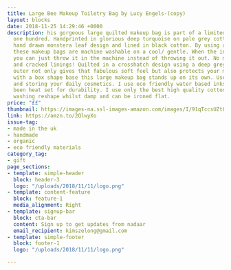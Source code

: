 ```yaml
---
title: Large Bee Makeup Toiletry Bag by Lucy Engels-(copy)
layout: blocks
date: 2018-11-25 14:29:46 +0000
description: his gorgeous large quilted makeup bag is part of a limited edition of
  one hundred. Handprinted in glorious deep turquoise on pale grey cotton in my own
  hand drawn monstera leaf design and lined in black cotton. By using a cotton lining
  these makeup bags are machine washable on a cool/ gentle. When the inside gets messy
  you can just throw it in the machine instead of throwing it out. No more scrubbing
  and cracked linings! Quilted in a crosshatch design using a deep grey thread. The
  outer not only gives that fabulous soft feel but also protects your makeup. Made
  with a box shape base this large makeup bag stands up on its own. Useful for organising
  and storing your daily cosmetics. I use eco friendly water based inks that have
  been heat set for durability. I use only the best high quality cotton fabric. After
  washing reshape whilst damp and can be ironed flat.
price: "££"
thumbnail: https://images-na.ssl-images-amazon.com/images/I/91qTccsUZtL._SL1500_.jpg
link: https://amzn.to/2QlwyXo
issue-tag:
- made in the uk
- handmade
- organic
- eco friendly materials
category_tag:
- gift
page_sections:
- template: simple-header
  block: header-3
  logo: "/uploads/2018/11/11/logo.png"
- template: content-feature
  block: feature-1
  media_alignment: Right
- template: signup-bar
  block: cta-bar
  content: Sign up to get updates from nadaar
  email_recipient: kimszelong@gmail.com
- template: simple-footer
  block: footer-1
  logo: "/uploads/2018/11/11/logo.png"

---
```

